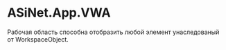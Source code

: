 # ASiNet.App.VWA

Рабочая область способна отобразить любой элемент унаследованый от WorkspaceObject.



